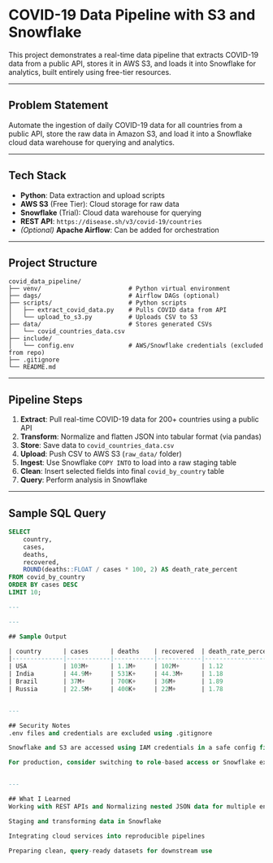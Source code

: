 # COVID-19 Data Pipeline with S3 and Snowflake

This project demonstrates a real-time data pipeline that extracts COVID-19 data from a public API, stores it in AWS S3, and loads it into Snowflake for analytics, built entirely using free-tier resources.

---

## Problem Statement

Automate the ingestion of daily COVID-19 data for all countries from a public API, store the raw data in Amazon S3, and load it into a Snowflake cloud data warehouse for querying and analytics.

---

## Tech Stack

- **Python**: Data extraction and upload scripts
- **AWS S3** (Free Tier): Cloud storage for raw data
- **Snowflake** (Trial): Cloud data warehouse for querying
- **REST API**: `https://disease.sh/v3/covid-19/countries`
- *(Optional)* **Apache Airflow**: Can be added for orchestration

---

## Project Structure

```
covid_data_pipeline/
├── venv/                        # Python virtual environment
├── dags/                        # Airflow DAGs (optional)
├── scripts/                     # Python scripts
│   ├── extract_covid_data.py    # Pulls COVID data from API
│   └── upload_to_s3.py          # Uploads CSV to S3
├── data/                        # Stores generated CSVs
│   └── covid_countries_data.csv
├── include/
│   └── config.env               # AWS/Snowflake credentials (excluded from repo)
├── .gitignore
└── README.md
```


---

## Pipeline Steps

1. **Extract**: Pull real-time COVID-19 data for 200+ countries using a public API
2. **Transform**: Normalize and flatten JSON into tabular format (via pandas)
3. **Store**: Save data to `covid_countries_data.csv`
4. **Upload**: Push CSV to AWS S3 (`raw_data/` folder)
5. **Ingest**: Use Snowflake `COPY INTO` to load into a raw staging table
6. **Clean**: Insert selected fields into final `covid_by_country` table
7. **Query**: Perform analysis in Snowflake

---

## Sample SQL Query

```sql
SELECT 
    country, 
    cases, 
    deaths, 
    recovered, 
    ROUND(deaths::FLOAT / cases * 100, 2) AS death_rate_percent
FROM covid_by_country
ORDER BY cases DESC
LIMIT 10;

---

---

## Sample Output

| country      | cases      | deaths    | recovered  | death_rate_percent |
|--------------|------------|-----------|------------|---------------------|
| USA          | 103M+      | 1.1M+     | 102M+      | 1.12                |
| India        | 44.9M+     | 531K+     | 44.3M+     | 1.18                |
| Brazil       | 37M+       | 700K+     | 36M+       | 1.89                |
| Russia       | 22.5M+     | 400K+     | 22M+       | 1.78                |


---

## Security Notes
.env files and credentials are excluded using .gitignore

Snowflake and S3 are accessed using IAM credentials in a safe config file

For production, consider switching to role-based access or Snowflake external stages


---

## What I Learned
Working with REST APIs and Normalizing nested JSON data for multiple entities (countries)

Staging and transforming data in Snowflake

Integrating cloud services into reproducible pipelines

Preparing clean, query-ready datasets for downstream use

